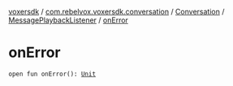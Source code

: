 [voxersdk](../../../index.md) / [com.rebelvox.voxersdk.conversation](../../index.md) / [Conversation](../index.md) / [MessagePlaybackListener](index.md) / [onError](./on-error.md)

# onError

`open fun onError(): `[`Unit`](https://kotlinlang.org/api/latest/jvm/stdlib/kotlin/-unit/index.html)